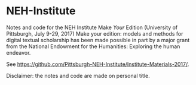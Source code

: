 # NEH-Institute
Notes and code for the NEH Institute Make _Your_ Edition (University of Pittsburgh, July 9-29, 2017)
Make your edition: models and methods for digital textual scholarship has been made possible in part by a major grant from the National Endowment for the Humanities: Exploring the human endeavor.

See <https://github.com/Pittsburgh-NEH-Institute/Institute-Materials-2017/>.

Disclaimer: the notes and code are made on personal title.

